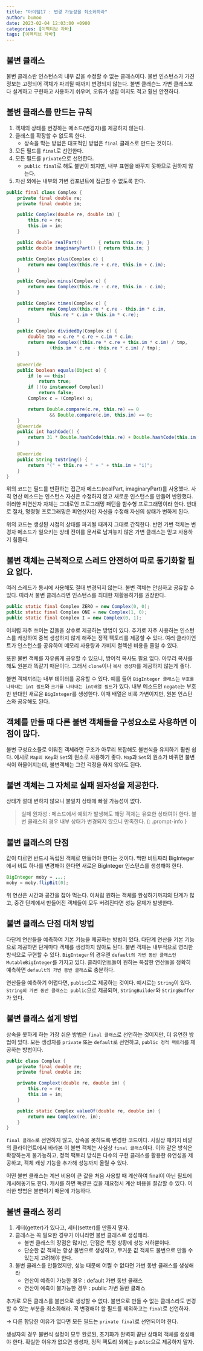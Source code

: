 ```yaml
---
title: "아이템17 : 변경 가능성을 최소화하라"
author: bumoo
date: 2023-02-04 12:03:00 +0900
categories: [이펙티브 자바]
tags: [이펙티브 자바]
---
```


## 불변 클래스
불변 클래스란 인스턴스의 내부 값을 수정할 수 없는 클래스이다.
불변 인스턴스가 가진 정보는 고정되어 객체가 파괴될 때까지 변경되지 않는다.
불변 클래슨느 가변 클래스보다 설계하고 구현하고 사용하기 쉬우며, 오류가 생길 여지도 적고 훨씬 안전하다.

## 불변 클래스를 만드는 규칙
1. 객체의 상태를 변경하는 메소드(변경자)를 제공하지 않는다.
2. 클래스를 확장할 수 없도록 한다.
    - 상속을 막는 방법은 대표적인 방법은 `final` 클래스로 만드는 것이다.
3. 모든 필드를 `final`로 선언한다.
4. 모든 필드를 `private`으로 선언한다.
    - `public final`로 해도 불변이 되지만, 내부 표현을 바꾸지 못하므로 권하지 않는다.
5. 자신 외에는 내부의 가변 컴포넌트에 접근할 수 없도록 한다.

```java
public final class Complex {
    private final double re;
    private final double im;

    public Complex(double re, double im) {
        this.re = re;
        this.im = im;
    }

    public double realPart()      { return this.re; }
    public double imaginaryPart() { return this.im; }

    public Complex plus(Complex c) {
        return new Complex(this.re + c.re, this.im + c.im);
    }

    public Complex minus(Complex c) {
        return new Complex(this.re - c.re, this.im - c.im);
    }

    public Complex times(Complex c) {
        return new Complex(this.re * c.re - this.im * c.im,
                this.re * c.im + this.im * c.re);
    }

    public Complex dividedBy(Complex c) {
        double tmp = c.re * c.re + c.im * c.im;
        return new Complex((this.re * c.re + this.im * c.im) / tmp,
                (this.im * c.re - this.re * c.im) / tmp);
    }

    @Override 
    public boolean equals(Object o) {
        if (o == this)
            return true;
        if (!(o instanceof Complex))
            return false;
        Complex c = (Complex) o;

        return Double.compare(c.re, this.re) == 0
                && Double.compare(c.im, this.im) == 0;
    }
    @Override 
    public int hashCode() {
        return 31 * Double.hashCode(this.re) + Double.hashCode(this.im);
    }

    @Override 
    public String toString() {
        return "(" + this.re + " + " + this.im + "i)";
    }
}
```
위의 코드는 필드를 반환하는 접근자 메소드(realPart, imaginaryPart)를 사용했다.
사칙 연산 메소드는 인스턴스 자신은 수정하지 않고 새로운 인스턴스를 만들어 반환했다.
이러한 피연산자 자체는 그대로인 프로그래밍 패턴을 함수형 프로그래밍이라 한다.
반대로 절차, 명령형 프로그래밍은 피연산자인 자신을 수정해 자신의 상태가 변하게 된다.

위의 코드는 생성된 시점의 상태를 파괴될 때까지 그대로 간직한다. 
반면 가변 객체는 변경자 메소드가 일으키는 상태 전이를 문서로 남겨놓지 않은 가변 클래스는 믿고 사용하기 힘들다.

## 불변 객체는 근복적으로 스레드 안전하여 따로 동기화할 필요 없다.
여러 스레드가 동시에 사용해도 절대 변경되지 않는다. 불변 객체는 안심하고 공유할 수 있다.
따라서 불변 클래스라면 인스턴스를 최대한 재활용하기를 권장한다.

```java
public static final Complex ZERO = new Complex(0, 0);
public static final Complex ONE = new Complex(1, 0);
public static final Complex I = new Complex(0, 1);
```

이처럼 자주 쓰이는 값들을 상수로 제공하는 방법이 있다. 
추가로 자주 사용하는 인스턴스를 캐싱하여 중복 생성하지 않게 해주는 정적 팩토리를 제공할 수 있다.
여러 클라이언트가 인스턴스를 공유하여 메모리 사용량과 가비지 컬렉션 비용을 줄일 수 있다.

또한 불변 객체를 자유롭게 공유할 수 있으니, 방어적 복사도 필요 없다. 아무리 복사를 해도 원본과 똑같기 때문이다.
그래서 `clone`이나 `복사 생성자`를 제공하지 않는게 좋다.

불변 객체끼리는 내부 데이터를 공유할 수 있다.
예를 들어 `BigInteger 클래스`는 `부호를 나타내는 int 필드`와 `크기를 나타내는 int배열 필드`가 있다. 내부 메소드인 `negate`는 부호만 반대인 새로운 `BigInteger`를 생성한다.
이때 배열은 비록 가변이지만, 원본 인스턴스와 공유해도 된다.

## 객체를 만들 때 다른 불변 객체들을 구성요소로 사용하면 이점이 많다.
불변 구성요소들로 이뤄진 객체라면 구조가 아무리 복잡해도 불변식을 유지하기 훨씬 쉽다.
예시로 `Map의 Key`와 `Set`의 원소로 사용하기 좋다. `Map`과 `Set`의 원소가 바뀌면 불변식이 허물어지는데, 불변객체는 그런 걱정을 하지 않아도 된다.

## 불변 객체는 그 자체로 실패 원자성을 제공한다.
상태가 절대 변하지 않으니 불일치 상태에 빠질 가능성이 없다.

> 실패 원자성 : 메소드에서 예외가 발생해도 해당 객체는 유효한 상태여야 한다.
> 불변 클래스의 경우 내부 상태가 변경되지 않으니 만족한다.
{: .prompt-info }

## 불변 클래스의 단점
값이 다르면 반드시 독립된 객체로 만들어야 한다는 것이다. 
백만 비트짜리 BigInteger에서 비트 하나를 변경해야 한다면 새로운 BigInteger 인스턴스를 생성해야 한다.
```java
BigInteger moby = ...;
moby = moby.flipBit(0);
```
위 연산은 시간과 공간을 잡아 먹는다.
이처럼 원하는 객체를 완성하기까지의 단계가 많고, 중간 단계에서 만들어진 객체들이 모두 버려진다면 성능 문제가 발생한다.

## 불변 클래스 단점 대처 방법
다단계 연산들을 예측하여 기본 기능을 제공하는 방법이 있다. 다단계 연산을 기본 기능으로 제공하면 단계마다 객체를 생성하지 않아도 된다. 
불변 객체는 내부적으로 영리한 방식으로 구현할 수 있다. `BigInteger`의 경우엔 `default의 가변 동반 클래스인 MutableBigInteger`를 가지고 있다.
클라이언트들이 원하는 복잡한 연산들을 정확히 예측하면 `default의 가변 동반 클래스`로 충분하다. 

연산들을 예측하기 어렵다면, `public`으로 제공하는 것이다.
예시로는 `String`이 있다. `String의 가변 동반 클래스는 public`으로 제공되며, `StringBuilder`와 `StringBuffer`가 있다.

## 불변 클래스 설계 방법
상속을 못하게 하는 가장 쉬운 방법은 `final 클래스`로 선언하는 것이지만, 더 유연한 방법이 있다.
모든 생성자를 `private` 또는 `default`로 선언하고, `public 정적 팩토리`를 제공하는 방법이다.

```java
public class Complex {
    private final double re;
    private final double im;

    private Complext(double re, double im) {
        this.re = re;
        this.im = im;
    }

    public static Complex valueOf(double re, double im) {
        return new Complex(re, im);
    }
}
```

`final 클래스`로 선언하지 않고, 상속을 못하도록 변경한 코드이다. 사실상 패키지 바깥의 클라이언트에서 바라본 이 불변 객체는 사실상 `final 클래스`이다.
이와 같은 방식은 확장하는게 불가능하고, 정적 팩토리 방식은 다수의 구현 클래스를 활용한 유연성을 제공하고, 객체 캐싱 기능을 추가해 성능까지 올릴 수 있다.

어떤 불변 클래스는 계싼 비용이 큰 값을 처음 사용할 때 계산하여 final이 아닌 필드에 캐시해놓기도 한다.
캐시를 하면 똑같은 값을 재요청시 계산 비용을 절감할 수 있다. 이러한 방법은 불변이기 때문에 가능하다.

## 불변 클래스 정리
1. 게터(getter)가 있다고, 세터(setter)를 만들지 말자.
2. 클래스는 꼭 필요한 경우가 아니라면 불변 클래스로 생성해라.
    - 불변 클래스의 장점은 많지만, 단점은 특정 상황에 성능 저하뿐이다.
    - 단순한 값 객체는 항상 불변으로 생성하고, 무거운 값 객체도 불변으로 만들 수 있는지 고려해야 한다.
3. 불변 클래스를 만들었지만, 성능 때문에 어쩔 수 없다면 가변 동반 클래스를 생성해라
    - 연산이 예측이 가능한 경우 : default 가변 동반 클래스
    - 연산이 예측이 불가능한 경우 : public 가변 동반 클래스

추가로 모든 클래스를 불변으로 생성할 수 없다. 불변으로 만들 수 없는 클래스라도 변경할 수 있는 부분을 최소화해라.
꼭 변경해야 할 필드를 제외하고는 `final`로 선언하자.

→ 다른 합당한 이유가 없다면 모든 필드는 `private final`로 선언되어야 한다.

생성자의 경우 불변식 설정이 모두 완료된, 초기화가 완벽히 끝난 상태의 객체를 생성해야 한다. 확실한 이유가 없으면 생성자, 정적 팩토리 외에는 `public`으로 제공하지 말자.
